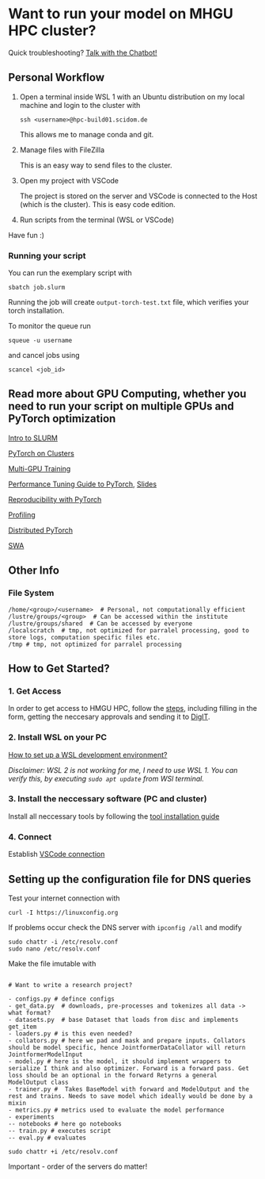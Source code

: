 # Want to run your model on MHGU HPC cluster?

Quick troubleshooting? [Talk with the Chatbot!](https://teams.microsoft.com/l/app/f6405520-7907-4464-8f6e-9889e2fb7d8f?templateInstanceId=e249fd29-3a61-4e73-baae-65341c449294&environment=Default-e229e493-1bf2-40a7-9b84-85f6c23aeed8)

## Personal Workflow

1. Open a terminal inside WSL 1 with an Ubuntu distribution on my local machine and login to the cluster with
   ```
   ssh <username>@hpc-build01.scidom.de
   ```
   This allows me to manage conda and git.
2. Manage files with FileZilla
   
   This is an easy way to send files to the cluster. 
  
3. Open my project with VSCode

   The project is stored on the server and VSCode is connected to the Host (which is the cluster). This is easy code edition. 

4. Run scripts from the terminal (WSL or VSCode)

Have fun :) 

### Running your script

You can run the exemplary script with 
```
sbatch job.slurm
```

Running the job will create `output-torch-test.txt` file, which verifies your torch installation. 

To monitor the queue run
```
squeue -u username
```
and cancel jobs using
```
scancel <job_id>
```

## Read more about GPU Computing, whether you need to run your script on multiple GPUs and PyTorch optimization

[Intro to SLURM](https://researchcomputing.princeton.edu/support/knowledge-base/slurm)

[PyTorch on Clusters](https://researchcomputing.princeton.edu/support/knowledge-base/pytorch)

[Multi-GPU Training](https://github.com/PrincetonUniversity/multi_gpu_training)

[Performance Tuning Guide to PyTorch](https://pytorch.org/tutorials/recipes/recipes/tuning_guide.html), [Slides](https://tigress-web.princeton.edu/~jdh4/PyTorchPerformanceTuningGuide_GTC2021.pdf)

[Reproducibility with PyTorch](https://pytorch.org/docs/stable/notes/randomness.html)

[Profiling](https://pytorch.org/tutorials/beginner/profiler.html)

[Distributed PyTorch](https://pytorch.org/tutorials/intermediate/dist_tuto.html)

[SWA](https://pytorch.org/blog/pytorch-1.6-now-includes-stochastic-weight-averaging/)

## Other Info

### File System

```
/home/<group>/<username>  # Personal, not computationally efficient
/lustre/groups/<group>  # Can be accessed within the institute
/lustre/groups/shared  # Can be accessed by everyone
/localscratch  # tmp, not optimized for parralel processing, good to store logs, computation specific files etc. 
/tmp # tmp, not optimized for parralel processing
```

## How to Get Started?

### 1. Get Access

In order to get access to HMGU HPC, follow the [steps](https://hmgu.sharepoint.com/sites/hpc-wiki/SitePages/HPC-Onboarding.aspx?xsdata=MDV8MDJ8YWRhbS5pemRlYnNraUBoZWxtaG9sdHotbXVuaWNoLmRlfGI2NTEwY2I2NDcxMDQ2Y2I4NWYxMDhkYzVmYTM4MDEzfGUyMjllNDkzMWJmMjQwYTc5Yjg0ODVmNmMyM2FlZWQ4fDB8MHw2Mzg0OTA0MDMwMjQxNDUyMzh8VW5rbm93bnxUV0ZwYkdac2IzZDhleUpXSWpvaU1DNHdMakF3TURBaUxDSlFJam9pVjJsdU16SWlMQ0pCVGlJNklrMWhhV3dpTENKWFZDSTZNbjA9fDB8fHw%3D&sdata=YjhFWG51ZmY3VHlsWFJzdnBGcEdiUWhDMkxjT3NiZ2RadEpYd3hJOGlNOD0%3D&CT=1716966009623&OR=OWA-NT-Mail&CID=d7428f61-5cd7-52c5-4840-bfc600eafc2c&clickParams=eyJYLUFwcE5hbWUiOiJNaWNyb3NvZnQgT3V0bG9vayBXZWIgQXBwIiwiWC1BcHBWZXJzaW9uIjoiMjAyNDA0MTkwMDcuMjgiLCJPUyI6IldpbmRvd3MgMTEifQ%3D%3D), including filling in the form, getting the neccesary approvals and sending it to [DigIT](digit-hpc@helmholtz-munich.de). 


### 2. Install WSL on your PC

[How to set up a WSL development environment?](https://learn.microsoft.com/en-us/windows/wsl/setup/environment)

*Disclaimer: WSL 2 is not working for me, I need to use WSL 1. You can verify this, by executing `sudo apt update` from WSl terminal.*


### 3. Install the neccessary software (PC and cluster)

Install all neccessary tools by following the [tool installation guide](https://bioinformatics_core.ascgitlab.helmholtz-muenchen.de/it_hpc_documentation/Installations.html)


### 4. Connect

Establish [VSCode connection](https://bioinformatics_core.ascgitlab.helmholtz-muenchen.de/it_hpc_documentation/Installations.html#VSCode-Cluster-Connection)

## Setting up the configuration file for DNS queries

Test your internet connection with 
```
curl -I https://linuxconfig.org
```
If problems occur check the DNS server with `ipconfig /all` and modify 

```
sudo chattr -i /etc/resolv.conf
sudo nano /etc/resolv.conf
```
Make the file imutable with
```

# Want to write a research project?

- configs.py # defince configs
- get_data.py  # downloads, pre-processes and tokenizes all data -> what format?
- datasets.py  # base Dataset that loads from disc and implements get_item
- loaders.py # is this even needed?
- collators.py # here we pad and mask and prepare inputs. Collators should be model specific, hence JointformerDataCollator will return JointformerModelInput
- model.py # here is the model, it should implement wrappers to serialize I think and also optimizer. Forward is a forward pass. Get loss should be an optional in the forward Retyrns a general ModelOutput class
- trainer.py #  Takes BaseModel with forward and ModelOutput and the rest and trains. Needs to save model which ideally would be done by a mixin
- metrics.py # metrics used to evaluate the model performance
- experiments
-- notebooks # here go notebooks
-- train.py # executes script
-- eval.py # evaluates

sudo chattr +i /etc/resolv.conf
```
 
Important - order of the servers do matter!
